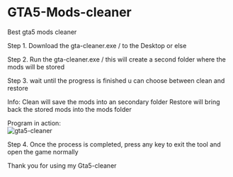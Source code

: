 # GTA5-Mods-cleaner
Best gta5 mods cleaner

Step 1. Download the gta-cleaner.exe / to the Desktop or else 

Step 2. Run the gta-cleaner.exe / this will create a second folder where the mods will be stored

Step 3. wait until the progress is finished u can choose between clean and restore

Info: Clean will save the mods into an secondary folder
      Restore will bring back the stored mods into the mods folder

Program in action:      
![gta5-cleaner](https://github.com/user-attachments/assets/35693a70-53d1-4ac6-bf14-6f7ecb927e09)

Step 4. Once the process is completed, press any key to exit the tool and open the game normally

Thank you for using my Gta5-cleaner

